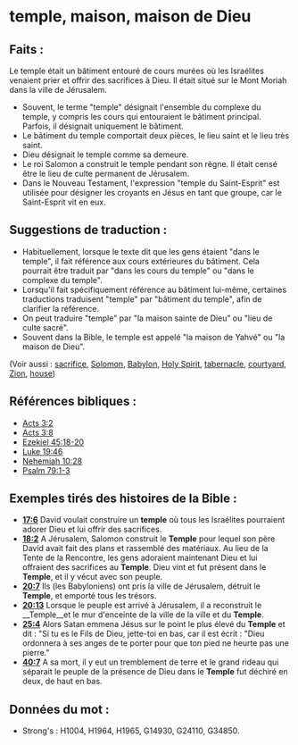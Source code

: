 # temple, maison, maison de Dieu

## Faits :

Le temple était un bâtiment entouré de cours murées où les Israélites venaient prier et offrir des sacrifices à Dieu. Il était situé sur le Mont Moriah dans la ville de Jérusalem.

* Souvent, le terme "temple" désignait l'ensemble du complexe du temple, y compris les cours qui entouraient le bâtiment principal. Parfois, il désignait uniquement le bâtiment.
* Le bâtiment du temple comportait deux pièces, le lieu saint et le lieu très saint.
* Dieu désignait le temple comme sa demeure.
* Le roi Salomon a construit le temple pendant son règne. Il était censé être le lieu de culte permanent de Jérusalem.
* Dans le Nouveau Testament, l'expression "temple du Saint-Esprit" est utilisée pour désigner les croyants en Jésus en tant que groupe, car le Saint-Esprit vit en eux.

## Suggestions de traduction :

* Habituellement, lorsque le texte dit que les gens étaient "dans le temple", il fait référence aux cours extérieures du bâtiment. Cela pourrait être traduit par "dans les cours du temple" ou "dans le complexe du temple".
* Lorsqu'il fait spécifiquement référence au bâtiment lui-même, certaines traductions traduisent "temple" par "bâtiment du temple", afin de clarifier la référence.
* On peut traduire "temple" par "la maison sainte de Dieu" ou "lieu de culte sacré".
* Souvent dans la Bible, le temple est appelé "la maison de Yahvé" ou "la maison de Dieu".

(Voir aussi : [sacrifice](../other/sacrifice.md), [Solomon](../names/solomon.md), [Babylon](../names/babylon.md), [Holy Spirit](../kt/holyspirit.md), [tabernacle](../kt/tabernacle.md), [courtyard](../other/courtyard.md), [Zion](../kt/zion.md), [house](../other/house.md))

## Références bibliques :

* [Acts 3:2](rc://en/tn/help/act/03/02)
* [Acts 3:8](rc://en/tn/help/act/03/08)
* [Ezekiel 45:18-20](rc://en/tn/help/ezk/45/18)
* [Luke 19:46](rc://en/tn/help/luk/19/46)
* [Nehemiah 10:28](rc://en/tn/help/neh/10/28)
* [Psalm 79:1-3](rc://en/tn/help/psa/079/001)

## Exemples tirés des histoires de la Bible :

* __[17:6](rc://en/tn/help/obs/17/06)__ David voulait construire un __temple__ où tous les Israélites pourraient adorer Dieu et lui offrir des sacrifices.
* __[18:2](rc://en/tn/help/obs/18/02)__ A Jérusalem, Salomon construit le __Temple__ pour lequel son père David avait fait des plans et rassemblé des matériaux. Au lieu de la Tente de la Rencontre, les gens adoraient maintenant Dieu et lui offraient des sacrifices au __Temple__. Dieu vint et fut présent dans le __Temple__, et il y vécut avec son peuple.
* __[20:7](rc://en/tn/help/obs/20/07)__ Ils (les Babyloniens) ont pris la ville de Jérusalem, détruit le __Temple__, et emporté tous les trésors.
* __[20:13](rc://en/tn/help/obs/20/13)__ Lorsque le peuple est arrivé à Jérusalem, il a reconstruit le __Temple__et le mur d'enceinte de la ville de la ville et du __Temple__.
* __[25:4](rc://en/tn/help/obs/25/04)__ Alors Satan emmena Jésus sur le point le plus élevé du __Temple__ et dit : "Si tu es le Fils de Dieu, jette-toi en bas, car il est écrit : "Dieu ordonnera à ses anges de te porter pour que ton pied ne heurte pas une pierre."
* __[40:7](rc://en/tn/help/obs/40/07)__ A sa mort, il y eut un tremblement de terre et le grand rideau qui séparait le peuple de la présence de Dieu dans le __Temple__ fut déchiré en deux, de haut en bas.

## Données du mot :

* Strong's : H1004, H1964, H1965, G14930, G24110, G34850.
